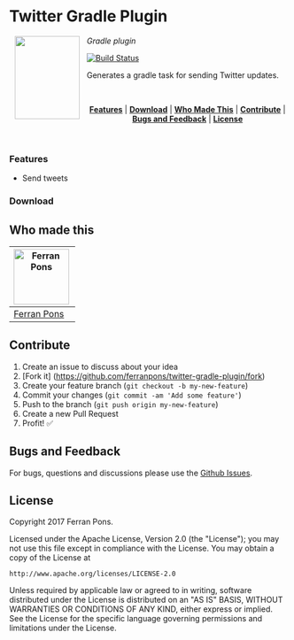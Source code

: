 Twitter Gradle Plugin
=====================

<img align="left" width="0" height="150px" hspace="5"/>
<img src="https://gradle.org/images/gradle-256x256.png" align="left" width="117px" height="150px"/>
<img align="left" width="0" height="150px" hspace="5"/>

*Gradle plugin*

[![Build Status](https://travis-ci.org/ferranpons/twitter-gradle-plugin.svg?branch=master)](https://travis-ci.org/ferranpons/twitter-gradle-plugin)

Generates a gradle task for sending Twitter updates.

<br/>
<p align="center">
<b><a href="#features">Features</a></b>
|
<b><a href="#download">Download</a></b>
|
<b><a href="#who-made-this">Who Made This</a></b>
|
<b><a href="#contribute">Contribute</a></b>
|
<b><a href="#bugs-and-feedback">Bugs and Feedback</a></b>
|
<b><a href="#license">License</a></b>
</p>
<br/>

### Features

* Send tweets


### Download




Who made this
--------------


| <a href="https://github.com/ferranpons"><img src="https://avatars2.githubusercontent.com/u/1225463?v=3&s=460" alt="Ferran Pons" align="left" height="100" width="100" /></a>
|---
| [Ferran Pons](https://github.com/ferranpons)


Contribute
----------

1. Create an issue to discuss about your idea
2. [Fork it] (https://github.com/ferranpons/twitter-gradle-plugin/fork)
3. Create your feature branch (`git checkout -b my-new-feature`)
4. Commit your changes (`git commit -am 'Add some feature'`)
5. Push to the branch (`git push origin my-new-feature`)
6. Create a new Pull Request
7. Profit! :white_check_mark:


Bugs and Feedback
-----------------

For bugs, questions and discussions please use the [Github Issues](https://github.com/ferranpons/twitter-gradle-plugin/issues).


License
-------

Copyright 2017 Ferran Pons.

Licensed under the Apache License, Version 2.0 (the "License");
you may not use this file except in compliance with the License.
You may obtain a copy of the License at

    http://www.apache.org/licenses/LICENSE-2.0

Unless required by applicable law or agreed to in writing, software
distributed under the License is distributed on an "AS IS" BASIS,
WITHOUT WARRANTIES OR CONDITIONS OF ANY KIND, either express or implied.
See the License for the specific language governing permissions and
limitations under the License.